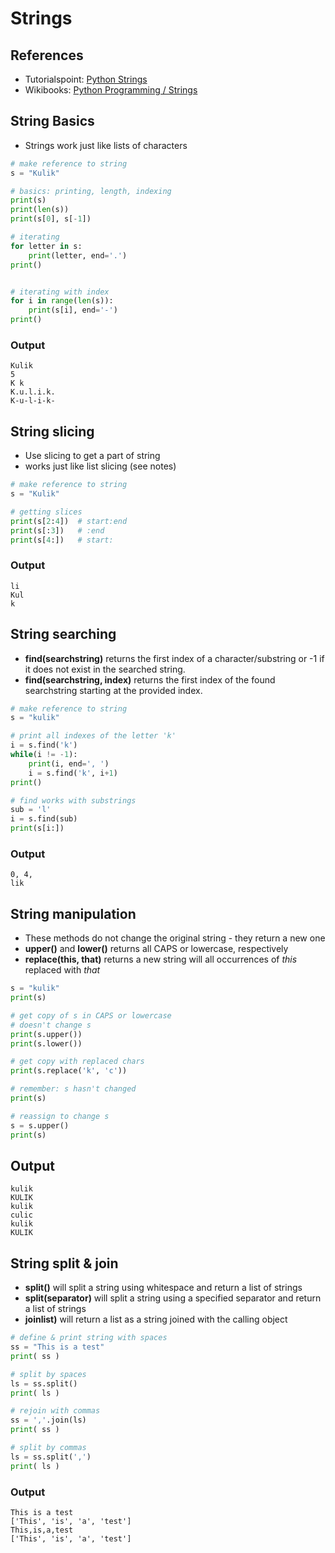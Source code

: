 # Strings

## References

- Tutorialspoint: [Python Strings](http://www.tutorialspoint.com/python/python_strings.htm)
- Wikibooks: [Python Programming / Strings](https://en.wikibooks.org/wiki/Python_Programming/Strings)

## String Basics
- Strings work just like lists of characters

```python
# make reference to string
s = "Kulik"

# basics: printing, length, indexing
print(s)
print(len(s))
print(s[0], s[-1])

# iterating
for letter in s:
    print(letter, end='.')
print()


# iterating with index
for i in range(len(s)):
    print(s[i], end='-')
print()
```

### Output
```
Kulik
5
K k
K.u.l.i.k.
K-u-l-i-k-
```

## String slicing
- Use slicing to get a part of string
- works just like list slicing (see notes)

```python
# make reference to string
s = "Kulik"

# getting slices
print(s[2:4])  # start:end
print(s[:3])   # :end
print(s[4:])   # start:
```

### Output
```
li
Kul
k
```

## String searching
- **find(searchstring)** returns the first index of a character/substring or -1 if it does not exist in the searched string.
- **find(searchstring, index)** returns the first index of the found searchstring starting at the provided index.

```python
# make reference to string
s = "kulik"

# print all indexes of the letter 'k'
i = s.find('k')
while(i != -1):
    print(i, end=', ')
    i = s.find('k', i+1)
print()

# find works with substrings
sub = 'l'
i = s.find(sub)
print(s[i:])
```

### Output
```
0, 4, 
lik
```

## String manipulation
- These methods do not change the original string - they return a new one
- **upper()** and **lower()** returns all CAPS or lowercase, respectively
- **replace(this, that)** returns a new string will all occurrences of *this* replaced with *that*

```python
s = "kulik"
print(s)

# get copy of s in CAPS or lowercase
# doesn't change s
print(s.upper())
print(s.lower())

# get copy with replaced chars
print(s.replace('k', 'c'))

# remember: s hasn't changed
print(s)

# reassign to change s
s = s.upper()
print(s)
```

## Output
```
kulik
KULIK
kulik
culic
kulik
KULIK
```

## String split & join
- **split()** will split a string using whitespace and return a list of strings
- **split(separator)** will split a string using a specified separator and return a list of strings
- **joinlist)** will return a list as a string joined with the calling object

```python
# define & print string with spaces
ss = "This is a test"
print( ss )

# split by spaces
ls = ss.split()
print( ls )

# rejoin with commas
ss = ','.join(ls)
print( ss )

# split by commas
ls = ss.split(',')
print( ls )
```

### Output
```
This is a test
['This', 'is', 'a', 'test']
This,is,a,test
['This', 'is', 'a', 'test']
```
